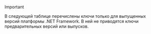 
> [!IMPORTANT]
> В следующей таблице перечислены ключи только для выпущенных версий платформы .NET Framework. В ней не приводятся ключи предварительных версий или выпусков.
